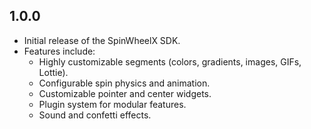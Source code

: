 ## 1.0.0

* Initial release of the SpinWheelX SDK.
* Features include:
  * Highly customizable segments (colors, gradients, images, GIFs, Lottie).
  * Configurable spin physics and animation.
  * Customizable pointer and center widgets.
  * Plugin system for modular features.
  * Sound and confetti effects.
